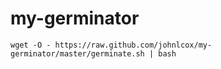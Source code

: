 my-germinator
=============

`wget -O - https://raw.github.com/johnlcox/my-germinator/master/germinate.sh | bash`
